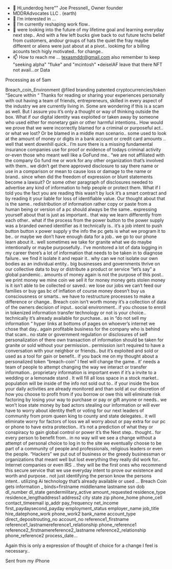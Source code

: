 - 👋 Hi,underdog here"" Joe Pressnell_ Owner founder          
-    MDDRAdvocates LLC .  (earth)
- 👀 I’m interested in ...
- 🌱 I’m currently reshaping  work flow.. 
- 💞️ were looking into the future of my lifetime goal and learning everyday next step.. And with a few left bucks give back to out future techs belief from customers, andour groups of hats the quiet the fray maybe different or aliens were just about at a pivot.. lookimg for a billing acounts tech higly motivated.. for change..
- 📫 How to reach me ... texasmddr@gmail.com
also remember to keep "seeking alpha"
"fluke" and  "mcintosh" •deiselAF leave that there NFT not avail...or Data
<!---
joemddr/joemddr is a ✨ special ✨ repository because its `README.md` (this file) appears on your GitHub profile.
You can click the Preview link to take a look at your changes.
--->

Processing as of 5am 

Breach_coin_Environment @filed branding patented cryptocurrencies/token
“Secure within “
Thanks for reading or sharing your experiences personally with out having a team of friends, entrepreneurs, skilled in every aspect of the industry we are currently living in. Some are wondering if this is a scam as well. But I assure you it’s only a thought or way of thinking outside the box. What if our digital identity was exploited or taken away by someone who used either for monetary gain or other harmful intentions.. How would we prove that we were incorrectly blamed for a criminal or purposeful act.. or what we lost? Or be blamed in a middle man scenario.. some used to look at the amount of money or digits in a bank account or credit card amounts .. well that went downhill quick.. I’m sure there is a missing fundamental insurance companies use for proof or evidence of todays criminal activity or-even those who meant well like a GoFund me.. “we are not affiliated with the company Go fund me or work for any other organization that’s involved with them.. we didn’t get there approved disclosure to say there name or use in a comparison or mean to cause loss or damage to the name or brand.. since when did the freedom of expression or blunt statements become a lawsuit? Or some other paragraph of disclosures needed to advertise any kind of information to help people or protect them. What if I told you the fact you are reading this wasn’t by luck it’s a smart contract and by reading it your liable for loss of identifiable value. Our thought about that is the same.. redistribution of information rather copy or paste from a human being or version of a pc should always be the same.. expressing yourself about that is just as important.. that way we learn differently from each other.. what if the process from the power button to the power supply was a branded owned identifier as it technically is.. it’s a job intent to push button button x power supply y the info the pc gets is what we program it to be.. or maybe we don’t have enough data for a job.. we go to our phone learn about it.. well sometimes we take for granite what we do maybe intentionally or maybe purposefully.. I’ve monitored a lot of data logging in my career there’s a lot of information that needs to be taken in to diagnose failure.. we find it isolate it and repair it.. why can we not isolate our own bodies as an individual entity.. big businesses and governments thrive on our collective data to buy or distribute a product or service “let’s say” a global pandemic.. amounts of money again is not the purpose of this post.. we print money we mine coin we sell it for money money gets stolen money is it isn’t able to be collected or saved.: we lose our jobs we can’t feed our families or buy gas bc of inflation of course money doesn’t buy us consciousness or smarts.. we have to restructure processes to make a difference or change.. Breach coin isn’t worth money it’s a collection of data of the owners decision of input.. social environment.. if you choose to enroll in tokenized information transfer technology or not is your choice.. technically it’s already available for purchase.. as in “do not sell my information “ hyper links at bottoms of pages on whoever’s internet we chose that day.. again profitable business for the company who is behind that scam.. no state or government regulation or disclosures of self personalization of there own transaction of information should be taken for granite or sold without your permission.. permission isn’t required to have a conversation with your neighbor or friends.. but it’s exploited and sold or used as a tool for gain or benefit.. if you back me on my thought about a personalized token “breach-coin” I feel will change the game.. it’ needs a team of people to attempt changing the way we interact or transfer information.. proprietary information is important even if it’s a invite to a wedding or a lemonade stand . It will fill all loss space in a stock market.. population will be inside of the info not sold out to.. if your inside the box your daily activities are already monitored and than sold at our discretion of how you choose to profit from if you borrow or owe this will eliminate risk factoring by losing your way to purchase or pay or gift anyone or needs.. we won’t lose state money by bad actors stealing our information or will ever have to worry about identity theft or voting for our next leaders of community from prom queen king to county and state delegates.. it will eliminate worry for factors of loss we all worry about or pay extra for our pc or phone to have extra protection.. it’s not a prediction of what they or conspiracy to gain global control or power it’s the Next step.. thought.. for every person to benefit from.. in no way will we see a change without a attempt of personal choice to log in to the site we eventually choose to be part of a community of people and professionals, religious leaders or even the people. “Hackers” we put out of business or the greedy businessman or organizations that meant well but lost everything they really did work for.. Internet companies or even IRS .. they will be the first ones who recommend this secure service that we use everyday intent to prove our existence and worth and purpose.. not just identifying the person know the persons intent.. utilizing Ai technology that’s already available or used … Breach Coin gets information _ binds=firstname middlename lastname ssn dob dl_number dl_state gendermilitary_active amount_requested residence_type residence_lengthaddress1 address2 city state zip phone_home phone_cell contact_timeemail ip_addr pay_frequency net_income first_paydaysecond_payday employment_status employer_name job_title hire_datephone_work phone_work2 bank_name account_type direct_depositrouting_no account_no reference1_firstname reference1_lastnamereference1_relationship phone_reference1 reference2_firstnamereference2_lastname reference2_relationship phone_reference2 process_date…

Again this is only a expression of thought of choice for a change I feel is necessary..


Sent from my iPhone

